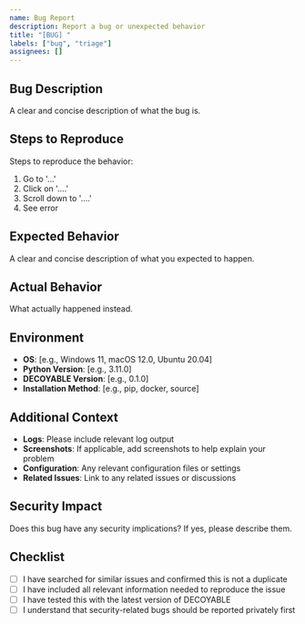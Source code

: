 ```yaml
---
name: Bug Report
description: Report a bug or unexpected behavior
title: "[BUG] "
labels: ["bug", "triage"]
assignees: []
---
```


## Bug Description

A clear and concise description of what the bug is.

## Steps to Reproduce

Steps to reproduce the behavior:

1. Go to '...'
2. Click on '....'
3. Scroll down to '....'
4. See error

## Expected Behavior

A clear and concise description of what you expected to happen.

## Actual Behavior

What actually happened instead.

## Environment

- **OS**: [e.g., Windows 11, macOS 12.0, Ubuntu 20.04]
- **Python Version**: [e.g., 3.11.0]
- **DECOYABLE Version**: [e.g., 0.1.0]
- **Installation Method**: [e.g., pip, docker, source]

## Additional Context

- **Logs**: Please include relevant log output
- **Screenshots**: If applicable, add screenshots to help explain your problem
- **Configuration**: Any relevant configuration files or settings
- **Related Issues**: Link to any related issues or discussions

## Security Impact

Does this bug have any security implications? If yes, please describe them.

## Checklist

- [ ] I have searched for similar issues and confirmed this is not a duplicate
- [ ] I have included all relevant information needed to reproduce the issue
- [ ] I have tested this with the latest version of DECOYABLE
- [ ] I understand that security-related bugs should be reported privately first
 
 